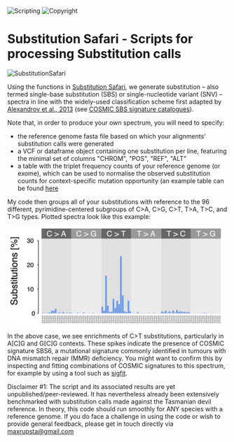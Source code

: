 ![Scripting](https://img.shields.io/badge/Language-R-yellow.svg) ![Copyright](https://img.shields.io/badge/Copyright-(c)_2022_Max\_Stammnitz\_@TCG\_Cambridge-green.svg)

Substitution Safari - Scripts for processing Substitution calls
===============================================================
![SubstitutionSafari](/Images/SubstitutionSafari_logo.png)

Using the functions in [Substitution Safari](/SubstitutionSafari.R), we generate substitution – also termed single-base substitution (SBS) or single-nucleotide variant (SNV) – spectra in line with the widely-used classification scheme first adapted by [Alexandrov et al., 2013](https://www.nature.com/articles/nature12477) (see [COSMIC SBS signature catalogues](https://cancer.sanger.ac.uk/signatures/sbs/)).

Note that, in order to produce your own spectrum, you will need to specify:
* the reference genome fasta file based on which your alignments' substitution calls were generated
* a VCF or dataframe object containing one substitution per line, featuring the minimal set of columns "CHROM", "POS", "REF", "ALT"
* a table with the triplet frequency counts of your reference genome (or exome), which can be used to normalise the observed substitution counts for context-specific mutation opportunity (an example table can be found [here](/Files/reference_genome_trinucleotides.txt)

My code then groups all of your substitutions with reference to the 96 different, pyrimidine-centered subgroups of C>A, C>G, C>T, T>A, T>C, and T>G types. Plotted spectra look like this example:

![example](/Images/Example_spectrum.png)

In the above case, we see enrichments of C>T substitutions, particularly in A[C]G and G[C]G contexts. These spikes indicate the presence of COSMIC signature SBS6, a mutational signature commonly identified in tumours with DNA mismatch repair (MMR) deficiency. You might want to confirm this by inspecting and fitting combinations of COSMIC signatures to this spectrum, for example by using a tool such as [sigfit](https://github.com/kgori/sigfit).

Disclaimer #1: The script and its associated results are yet unpublished/peer-reviewed. It has nevertheless already been extensively benchmarked with substitution calls made against the Tasmanian devil reference. In theory, this code should run smoothly for ANY species with a reference genome. If you do face a challenge in using the code or wish to provide general feedback, please get in touch directly via maxrupsta@gmail.com
